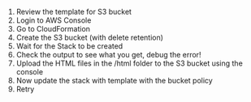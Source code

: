 1. Review the template for S3 bucket 
2. Login to AWS Console 
3. Go to CloudFormation 
4. Create the S3 bucket (with delete retention) 
5. Wait for the Stack to be created
6. Check the output to see what you get, debug the error! 
7. Upload the HTML files in the /html folder to the S3 bucket using the console 
7. Now update the stack with template with the bucket policy 
8. Retry
